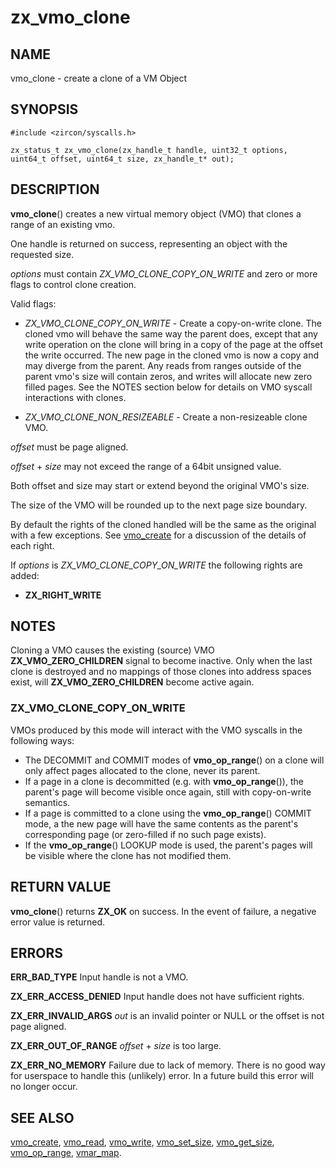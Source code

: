 # zx_vmo_clone

## NAME

vmo_clone - create a clone of a VM Object

## SYNOPSIS

```
#include <zircon/syscalls.h>

zx_status_t zx_vmo_clone(zx_handle_t handle, uint32_t options, uint64_t offset, uint64_t size, zx_handle_t* out);

```

## DESCRIPTION

**vmo_clone**() creates a new virtual memory object (VMO) that clones a range
of an existing vmo.

One handle is returned on success, representing an object with the requested
size.

*options* must contain *ZX_VMO_CLONE_COPY_ON_WRITE* and zero or more flags to control
clone creation.

Valid flags:

- *ZX_VMO_CLONE_COPY_ON_WRITE* - Create a copy-on-write clone. The cloned vmo will
behave the same way the parent does, except that any write operation on the clone
will bring in a copy of the page at the offset the write occurred. The new page in
the cloned vmo is now a copy and may diverge from the parent. Any reads from
ranges outside of the parent vmo's size will contain zeros, and writes will
allocate new zero filled pages.  See the NOTES section below for details on
VMO syscall interactions with clones.

- *ZX_VMO_CLONE_NON_RESIZEABLE* - Create a non-resizeable clone VMO.

*offset* must be page aligned.

*offset* + *size* may not exceed the range of a 64bit unsigned value.

Both offset and size may start or extend beyond the original VMO's size.

The size of the VMO will be rounded up to the next page size boundary.

By default the rights of the cloned handled will be the same as the
original with a few exceptions. See [vmo_create](vmo_create.md) for a
discussion of the details of each right.

If *options* is *ZX_VMO_CLONE_COPY_ON_WRITE* the following rights are added:

- **ZX_RIGHT_WRITE**

## NOTES

Cloning a VMO causes the existing (source) VMO **ZX_VMO_ZERO_CHILDREN** signal
to become inactive. Only when the last clone is destroyed and no mappings
of those clones into address spaces exist, will **ZX_VMO_ZERO_CHILDREN** become
active again.

### ZX_VMO_CLONE_COPY_ON_WRITE

VMOs produced by this mode will interact with the VMO syscalls in the following
ways:

- The DECOMMIT and COMMIT modes of **vmo_op_range**() on a clone will only affect pages
  allocated to the clone, never its parent.
- If a page in a clone is decommitted (e.g. with **vmo_op_range**()), the parent's page will
  become visible once again, still with copy-on-write semantics.
- If a page is committed to a clone using the **vmo_op_range**() COMMIT mode, a
  the new page will have the same contents as the parent's corresponding page
  (or zero-filled if no such page exists).
- If the **vmo_op_range**() LOOKUP mode is used, the parent's pages will be visible
  where the clone has not modified them.

## RETURN VALUE

**vmo_clone**() returns **ZX_OK** on success. In the event
of failure, a negative error value is returned.

## ERRORS

**ERR_BAD_TYPE**  Input handle is not a VMO.

**ZX_ERR_ACCESS_DENIED**  Input handle does not have sufficient rights.

**ZX_ERR_INVALID_ARGS**  *out* is an invalid pointer or NULL
or the offset is not page aligned.

**ZX_ERR_OUT_OF_RANGE**  *offset* + *size* is too large.

**ZX_ERR_NO_MEMORY**  Failure due to lack of memory.
There is no good way for userspace to handle this (unlikely) error.
In a future build this error will no longer occur.

## SEE ALSO

[vmo_create](vmo_create.md),
[vmo_read](vmo_read.md),
[vmo_write](vmo_write.md),
[vmo_set_size](vmo_set_size.md),
[vmo_get_size](vmo_get_size.md),
[vmo_op_range](vmo_op_range.md),
[vmar_map](vmar_map.md).
